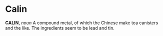 # Calin

**CALIN**, _noun_ A compound metal, of which the Chinese make tea canisters and the like. The ingredients seem to be lead and tin.